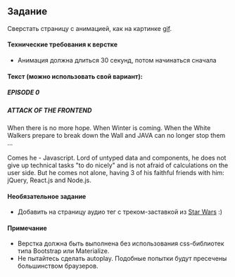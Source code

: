 ## Задание

Сверстать страницу с анимацией, как на картинке [gif](animation_front-end_wars.gif). 

#### Технические требования к верстке

- Анимация должна длиться 30 секунд, потом начинаться сначала

#### Текст (можно использовать свой вариант):

##### EPISODE 0
##### ATTACK OF THE FRONTEND

When there is no more hope. When Winter is coming. When the White Walkers prepare to break down the Wall and JAVA can no longer stop them ... <br><br>
Comes he - Javascript. Lord of untyped data and components, he does not give up technical tasks "to do nicely" and is not afraid of calculations on the user side. But he comes not alone, having 3 of his faithful friends with him: jQuery, React.js and Node.js.

#### Необязательное задание

- Добавить на страницу аудио тег с треком-заставкой из [Star Wars](https://www.youtube.com/watch?v=EjMNNpIksaI) :)

#### Примечание
- Верстка должна быть выполнена без использования css-библиотек типа Bootstrap или Materialize.
- Не пытайтесь сделать autoplay. Подобные попытки будут пресечены большинством браузеров.

